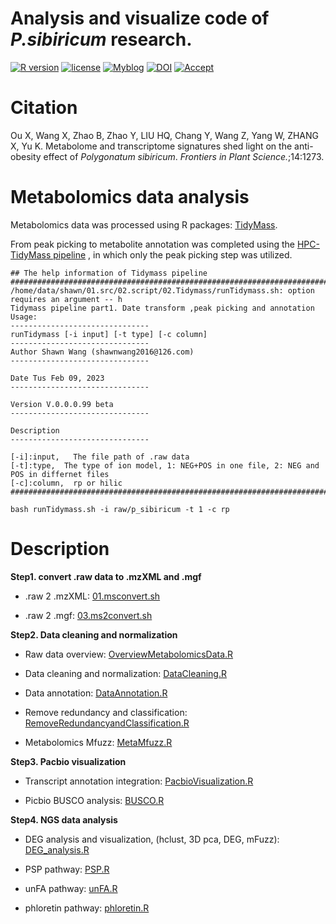 # Analysis and visualize code of *P.sibiricum* research.

[![R version](https://img.shields.io/badge/R-v4.2.2-salmon)](https://www.r-project.org) [![license](https://img.shields.io/badge/license-MIT-cyan)](https://opensource.org/licenses/MIT) [![Myblog](https://img.shields.io/badge/Blog-ShanwLearnBioinfo-purple)](https://shawnwx2019.github.io/) [![DOI](https://img.shields.io/badge/DOI-10.3389/fpls.2023.1181861-blue)](https://www.frontiersin.org/articles/10.3389/fpls.2023.1181861/full) [![Accept](https://img.shields.io/badge/Accept%20date-18%20Apr%202023-orange)](https://www.frontiersin.org/articles/10.3389/fpls.2023.1181861/full)

# Citation

Ou X, Wang X, Zhao B, Zhao Y, LIU HQ, Chang Y, Wang Z, Yang W, ZHANG X, Yu K. Metabolome and transcriptome signatures shed light on the anti-obesity effect of *Polygonatum sibiricum*. *Frontiers in Plant Science.*;14:1273.


# Metabolomics data analysis

Metabolomics data was processed using R packages: [TidyMass](https://github.com/tidymass/tidymass).

From peak picking to metabolite annotation was completed using the [HPC-TidyMass pipeline](https://github.com/ShawnWx2019/HPC_tidymass/tree/main) , in which only the peak picking step was utilized.

``` shell
## The help information of Tidymass pipeline
###############################################################################################
/home/data/shawn/01.src/02.script/02.Tidymass/runTidymass.sh: option requires an argument -- h
Tidymass pipeline part1. Date transform ,peak picking and annotation
Usage:
-------------------------------
runTidymass [-i input] [-t type] [-c column]
-------------------------------
Author Shawn Wang (shawnwang2016@126.com)
-------------------------------

Date Tus Feb 09, 2023
-------------------------------

Version V.0.0.0.99 beta
-------------------------------

Description
-------------------------------

[-i]:input,   The file path of .raw data
[-t]:type,  The type of ion model, 1: NEG+POS in one file, 2: NEG and POS in differnet files
[-c]:column,  rp or hilic
###############################################################################################

bash runTidymass.sh -i raw/p_sibiricum -t 1 -c rp
```

# Description

**Step1. convert .raw data to .mzXML and .mgf**

-   .raw 2 .mzXML: [01.msconvert.sh](https://github.com/ShawnWx2019/HPC_tidymass/blob/main/src/shell/01.msconvert.sh)

-   .raw 2 .mgf: [03.ms2convert.sh](https://github.com/ShawnWx2019/HPC_tidymass/blob/main/src/shell/03.ms2convert.sh)

**Step2. Data cleaning and normalization**

-   Raw data overview: [OverviewMetabolomicsData.R](https://github.com/ShawnWx2019/P.sibiricum_code/blob/main/01.DataPrepare/OverviewMetabolomicsData.R)

-   Data cleaning and normalization: [DataCleaning.R](https://github.com/ShawnWx2019/P.sibiricum_code/blob/main/02.Metabolomics/DataCleaning.R)

-   Data annotation: [DataAnnotation.R](https://github.com/ShawnWx2019/P.sibiricum_code/blob/main/02.Metabolomics/DataAnnotation.R)

-   Remove redundancy and classification: [RemoveRedundancyandClassification.R](https://github.com/ShawnWx2019/P.sibiricum_code/blob/main/02.Metabolomics/RemoveRedundancyandClassification.R)

-   Metabolomics Mfuzz: [MetaMfuzz.R](https://github.com/ShawnWx2019/P.sibiricum_code/blob/main/02.Metabolomics/MetaMfuzz.R)

**Step3. Pacbio visualization**

-   Transcript annotation integration: [PacbioVisualization.R](https://github.com/ShawnWx2019/P.sibiricum_code/blob/main/03.PacBio/PacbioVisualization.R)

-   Picbio BUSCO analysis: [BUSCO.R](https://github.com/ShawnWx2019/P.sibiricum_code/blob/main/03.PacBio/BUSCO.R)

**Step4. NGS data analysis**

-   DEG analysis and visualization, (hclust, 3D pca, DEG, mFuzz): [DEG_analysis.R](https://github.com/ShawnWx2019/P.sibiricum_code/blob/main/04.Transcriptome/DEG_analysis.R)

-   PSP pathway: [PSP.R](https://github.com/ShawnWx2019/P.sibiricum_code/blob/main/04.Transcriptome/PSP.R)

-   unFA pathway: [unFA.R](https://github.com/ShawnWx2019/P.sibiricum_code/blob/main/04.Transcriptome/unFA.R)

-   phloretin pathway: [phloretin.R](https://github.com/ShawnWx2019/P.sibiricum_code/blob/main/04.Transcriptome/phloretin.R)
